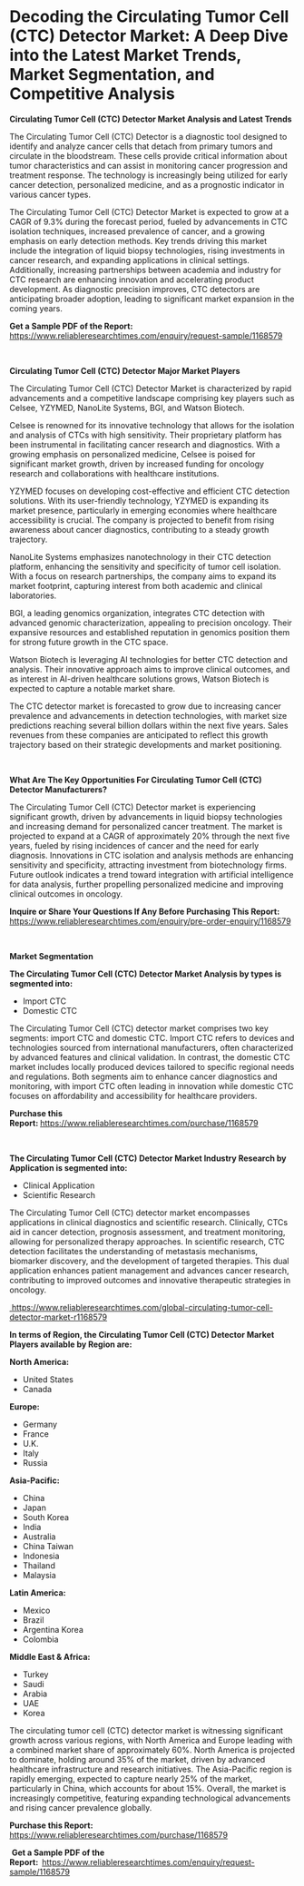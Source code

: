 <p><h1>Decoding the Circulating Tumor Cell (CTC) Detector Market: A Deep Dive into the Latest Market Trends, Market Segmentation, and Competitive Analysis</h1></p><p><strong>Circulating Tumor Cell (CTC) Detector Market Analysis and Latest Trends</strong></p>
<p><p>The Circulating Tumor Cell (CTC) Detector is a diagnostic tool designed to identify and analyze cancer cells that detach from primary tumors and circulate in the bloodstream. These cells provide critical information about tumor characteristics and can assist in monitoring cancer progression and treatment response. The technology is increasingly being utilized for early cancer detection, personalized medicine, and as a prognostic indicator in various cancer types.</p><p>The Circulating Tumor Cell (CTC) Detector Market is expected to grow at a CAGR of 9.3% during the forecast period, fueled by advancements in CTC isolation techniques, increased prevalence of cancer, and a growing emphasis on early detection methods. Key trends driving this market include the integration of liquid biopsy technologies, rising investments in cancer research, and expanding applications in clinical settings. Additionally, increasing partnerships between academia and industry for CTC research are enhancing innovation and accelerating product development. As diagnostic precision improves, CTC detectors are anticipating broader adoption, leading to significant market expansion in the coming years.</p></p>
<p><strong>Get a Sample PDF of the Report:&nbsp;</strong> <a href="https://www.reliableresearchtimes.com/enquiry/request-sample/1168579?utm_campaign=2220&utm_medium=2&utm_source=Github&utm_content=ia&utm_term=16042025&utm_id=circulating-tumor-cell-ctc-detector">https://www.reliableresearchtimes.com/enquiry/request-sample/1168579</a></p>
<p>&nbsp;</p>
<p><strong>Circulating Tumor Cell (CTC) Detector Major Market Players</strong></p>
<p><p>The Circulating Tumor Cell (CTC) Detector Market is characterized by rapid advancements and a competitive landscape comprising key players such as Celsee, YZYMED, NanoLite Systems, BGI, and Watson Biotech. </p><p>Celsee is renowned for its innovative technology that allows for the isolation and analysis of CTCs with high sensitivity. Their proprietary platform has been instrumental in facilitating cancer research and diagnostics. With a growing emphasis on personalized medicine, Celsee is poised for significant market growth, driven by increased funding for oncology research and collaborations with healthcare institutions.</p><p>YZYMED focuses on developing cost-effective and efficient CTC detection solutions. With its user-friendly technology, YZYMED is expanding its market presence, particularly in emerging economies where healthcare accessibility is crucial. The company is projected to benefit from rising awareness about cancer diagnostics, contributing to a steady growth trajectory.</p><p>NanoLite Systems emphasizes nanotechnology in their CTC detection platform, enhancing the sensitivity and specificity of tumor cell isolation. With a focus on research partnerships, the company aims to expand its market footprint, capturing interest from both academic and clinical laboratories.</p><p>BGI, a leading genomics organization, integrates CTC detection with advanced genomic characterization, appealing to precision oncology. Their expansive resources and established reputation in genomics position them for strong future growth in the CTC space.</p><p>Watson Biotech is leveraging AI technologies for better CTC detection and analysis. Their innovative approach aims to improve clinical outcomes, and as interest in AI-driven healthcare solutions grows, Watson Biotech is expected to capture a notable market share.</p><p>The CTC detector market is forecasted to grow due to increasing cancer prevalence and advancements in detection technologies, with market size predictions reaching several billion dollars within the next five years. Sales revenues from these companies are anticipated to reflect this growth trajectory based on their strategic developments and market positioning.</p></p>
<p>&nbsp;</p>
<p><strong>What Are The Key Opportunities For Circulating Tumor Cell (CTC) Detector Manufacturers?</strong></p>
<p><p>The Circulating Tumor Cell (CTC) Detector market is experiencing significant growth, driven by advancements in liquid biopsy technologies and increasing demand for personalized cancer treatment. The market is projected to expand at a CAGR of approximately 20% through the next five years, fueled by rising incidences of cancer and the need for early diagnosis. Innovations in CTC isolation and analysis methods are enhancing sensitivity and specificity, attracting investment from biotechnology firms. Future outlook indicates a trend toward integration with artificial intelligence for data analysis, further propelling personalized medicine and improving clinical outcomes in oncology.</p></p>
<p><strong>Inquire or Share Your Questions If Any Before Purchasing This Report:</strong> <a href="https://www.reliableresearchtimes.com/enquiry/pre-order-enquiry/1168579?utm_campaign=2220&utm_medium=2&utm_source=Github&utm_content=ia&utm_term=16042025&utm_id=circulating-tumor-cell-ctc-detector">https://www.reliableresearchtimes.com/enquiry/pre-order-enquiry/1168579</a></p>
<p>&nbsp;</p>
<p><strong>Market Segmentation</strong></p>
<p><strong>The Circulating Tumor Cell (CTC) Detector Market Analysis by types is segmented into:</strong></p>
<p><ul><li>Import CTC</li><li>Domestic CTC</li></ul></p>
<p><p>The Circulating Tumor Cell (CTC) detector market comprises two key segments: import CTC and domestic CTC. Import CTC refers to devices and technologies sourced from international manufacturers, often characterized by advanced features and clinical validation. In contrast, the domestic CTC market includes locally produced devices tailored to specific regional needs and regulations. Both segments aim to enhance cancer diagnostics and monitoring, with import CTC often leading in innovation while domestic CTC focuses on affordability and accessibility for healthcare providers.</p></p>
<p><strong>Purchase this Report:&nbsp;</strong><a href="https://www.reliableresearchtimes.com/purchase/1168579?utm_campaign=2220&utm_medium=2&utm_source=Github&utm_content=ia&utm_term=16042025&utm_id=circulating-tumor-cell-ctc-detector">https://www.reliableresearchtimes.com/purchase/1168579</a></p>
<p>&nbsp;</p>
<p><strong>The Circulating Tumor Cell (CTC) Detector Market Industry Research by Application is segmented into:</strong></p>
<p><ul><li>Clinical Application</li><li>Scientific Research</li></ul></p>
<p><p>The Circulating Tumor Cell (CTC) detector market encompasses applications in clinical diagnostics and scientific research. Clinically, CTCs aid in cancer detection, prognosis assessment, and treatment monitoring, allowing for personalized therapy approaches. In scientific research, CTC detection facilitates the understanding of metastasis mechanisms, biomarker discovery, and the development of targeted therapies. This dual application enhances patient management and advances cancer research, contributing to improved outcomes and innovative therapeutic strategies in oncology.</p></p>
<p><a href="https://www.reliableresearchtimes.com/global-circulating-tumor-cell-detector-market-r1168579?utm_campaign=2220&utm_medium=2&utm_source=Github&utm_content=ia&utm_term=16042025&utm_id=circulating-tumor-cell-ctc-detector">&nbsp;https://www.reliableresearchtimes.com/global-circulating-tumor-cell-detector-market-r1168579</a></p>
<p><strong>In terms of Region, the Circulating Tumor Cell (CTC) Detector Market Players available by Region are:</strong></p>
<p>
    <p> <strong> North America: </strong>
        <ul>
            <li>United States</li>
            <li>Canada</li>
        </ul>
        </p> 
    <p> <strong> Europe: </strong>
        <ul>
            <li>Germany</li>
            <li>France</li>
            <li>U.K.</li>
            <li>Italy</li>
            <li>Russia</li>
        </ul>
        </p> 
    <p> <strong> Asia-Pacific: </strong>
        <ul>
            <li>China</li>
            <li>Japan</li>
            <li>South Korea</li>
            <li>India</li>
            <li>Australia</li>
            <li>China Taiwan</li>
            <li>Indonesia</li>
            <li>Thailand</li>
            <li>Malaysia</li>
        </ul>
        </p> 
    <p> <strong> Latin America: </strong>
        <ul>
            <li>Mexico</li>
            <li>Brazil</li>
            <li>Argentina Korea</li>
            <li>Colombia</li>
        </ul>
        </p> 
    <p> <strong> Middle East & Africa: </strong>
        <ul>
            <li>Turkey</li>
            <li>Saudi</li>
            <li>Arabia</li>
            <li>UAE</li>
            <li>Korea</li>
        </ul>
    </p>
    </p>
<p><p>The circulating tumor cell (CTC) detector market is witnessing significant growth across various regions, with North America and Europe leading with a combined market share of approximately 60%. North America is projected to dominate, holding around 35% of the market, driven by advanced healthcare infrastructure and research initiatives. The Asia-Pacific region is rapidly emerging, expected to capture nearly 25% of the market, particularly in China, which accounts for about 15%. Overall, the market is increasingly competitive, featuring expanding technological advancements and rising cancer prevalence globally.</p></p>
<p><strong>Purchase this Report: </strong><a href="https://www.reliableresearchtimes.com/purchase/1168579?utm_campaign=2220&utm_medium=2&utm_source=Github&utm_content=ia&utm_term=16042025&utm_id=circulating-tumor-cell-ctc-detector">https://www.reliableresearchtimes.com/purchase/1168579</a></p>
<p>&nbsp;<strong>Get a Sample PDF of the Report:&nbsp;&nbsp;</strong><a href="https://www.reliableresearchtimes.com/enquiry/request-sample/1168579?utm_campaign=2220&utm_medium=2&utm_source=Github&utm_content=ia&utm_term=16042025&utm_id=circulating-tumor-cell-ctc-detector">https://www.reliableresearchtimes.com/enquiry/request-sample/1168579</a></p>
<p><strong></strong></p>
<p><p></p><p></p><p></p></p>